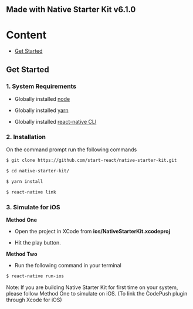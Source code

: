 
## Made with Native Starter Kit v6.1.0

# Content

-	[Get Started](#get-started)


## Get Started

### 1. System Requirements

* Globally installed [node](https://nodejs.org/en/)

* Globally installed [yarn](https://yarnpkg.com)

* Globally installed [react-native CLI](https://facebook.github.io/react-native/docs/getting-started.html)


### 2. Installation

On the command prompt run the following commands

```sh
$ git clone https://github.com/start-react/native-starter-kit.git

$ cd native-starter-kit/

$ yarn install
```

```sh
$ react-native link
```


### 3. Simulate for iOS

**Method One**

*	Open the project in XCode from **ios/NativeStarterKit.xcodeproj**

*	Hit the play button.


**Method Two**

*	Run the following command in your terminal

```sh
$ react-native run-ios
```

Note: If you are building Native Starter Kit for first time on your system, please follow Method One to simulate on iOS. (To link the CodePush plugin through Xcode for iOS)
